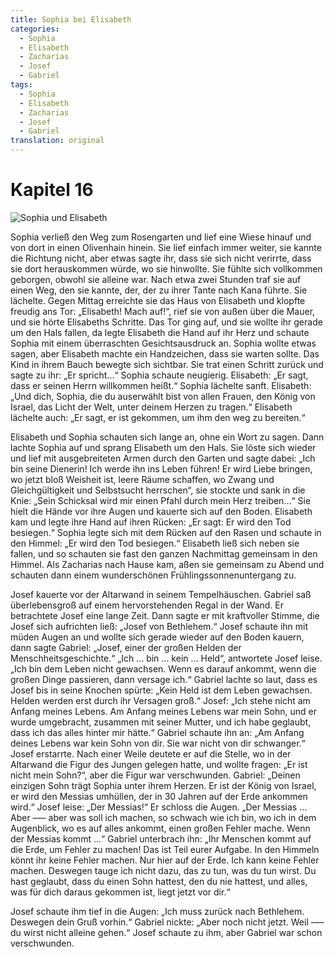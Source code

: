 ```yaml
---
title: Sophia bei Elisabeth
categories:
  - Sophia
  - Elisabeth
  - Zacharias
  - Josef
  - Gabriel
tags:
  - Sophia
  - Elisabeth
  - Zacharias
  - Josef
  - Gabriel
translation: original
---
```


# Kapitel 16

![Sophia und Elisabeth](media/illustrations/chapter16.jpg)

Sophia verließ den Weg zum Rosengarten und lief eine Wiese hinauf und von dort in einen Olivenhain hinein.
Sie lief einfach immer weiter, sie kannte die Richtung nicht, aber etwas sagte ihr, dass sie sich nicht verirrte, dass sie dort herauskommen würde, wo sie hinwollte.
Sie fühlte sich vollkommen geborgen, obwohl sie alleine war.
Nach etwa zwei Stunden traf sie auf einen Weg, den sie kannte, der, der zu ihrer Tante nach Kana führte.
Sie lächelte.
Gegen Mittag erreichte sie das Haus von Elisabeth und klopfte freudig ans Tor: „Elisabeth! Mach auf!“, rief sie von außen über die Mauer, und sie hörte Elisabeths Schritte.
Das Tor ging auf, und sie wollte ihr gerade um den Hals fallen, da legte Elisabeth die Hand auf ihr Herz und schaute Sophia mit einem überraschten Gesichtsausdruck an.
Sophia wollte etwas sagen, aber Elisabeth machte ein Handzeichen, dass sie warten sollte.
Das Kind in ihrem Bauch bewegte sich sichtbar.
Sie trat einen Schritt zurück und sagte zu ihr: „Er spricht...“
Sophia schaute neugierig.
Elisabeth: „Er sagt, dass er seinen Herrn willkommen heißt.“
Sophia lächelte sanft.
Elisabeth: „Und dich, Sophia, die du auserwählt bist von allen Frauen, den König von Israel, das Licht der Welt, unter deinem Herzen zu tragen.“
Elisabeth lächelte auch: „Er sagt, er ist gekommen, um ihm den weg zu bereiten.“

Elisabeth und Sophia schauten sich lange an, ohne ein Wort zu sagen.
Dann lachte Sophia auf und sprang Elisabeth um den Hals.
Sie löste sich wieder und lief mit ausgebreiteten Armen durch den Garten und sagte dabei: „Ich bin seine Dienerin!
Ich werde ihn ins Leben führen!
Er wird Liebe bringen, wo jetzt bloß Weisheit ist, leere Räume schaffen, wo Zwang und Gleichgültigkeit und Selbstsucht herrschen“, sie stockte und sank in die Knie: „Sein Schicksal wird mir einen Pfahl durch mein Herz treiben...“
Sie hielt die Hände vor ihre Augen und kauerte sich auf den Boden.
Elisabeth kam und legte ihre Hand auf ihren Rücken: „Er sagt: Er wird den Tod besiegen.“
Sophia legte sich mit dem Rücken auf den Rasen und schaute in den Himmel: „Er wird den Tod besiegen.“
Elisabeth ließ sich neben sie fallen, und so schauten sie fast den ganzen Nachmittag gemeinsam in den Himmel.
Als Zacharias nach Hause kam, aßen sie gemeinsam zu Abend und schauten dann einem wunderschönen Frühlingssonnenuntergang zu.

Josef kauerte vor der Altarwand in seinem Tempelhäuschen.
Gabriel saß überlebensgroß auf einem hervorstehenden Regal in der Wand.
Er betrachtete Josef eine lange Zeit.
Dann sagte er mit kraftvoller Stimme, die Josef sich aufrichten ließ: „Josef von Bethlehem.“
Josef schaute ihn mit müden Augen an und wollte sich gerade wieder auf den Boden kauern, dann sagte Gabriel: „Josef, einer der großen Helden der Menschheitsgeschichte.“
„Ich ... bin ... kein ... Held“, antwortete Josef leise.
„Ich bin dem Leben nicht gewachsen.
Wenn es darauf ankommt, wenn die großen Dinge passieren, dann versage ich.“
Gabriel lachte so laut, dass es Josef bis in seine Knochen spürte: „Kein Held ist dem Leben gewachsen.
Helden werden erst durch ihr Versagen groß.“
Josef: „Ich stehe nicht am Anfang meines Lebens.
Am Anfang meines Lebens war mein Sohn, und er wurde umgebracht, zusammen mit seiner Mutter, und ich habe geglaubt, dass ich das alles hinter mir hätte.“
Gabriel schaute ihn an: „Am Anfang deines Lebens war kein Sohn von dir.
Sie war nicht von dir schwanger.“
Josef erstarrte.
Nach einer Weile deutete er auf die Stelle, wo in der Altarwand die Figur des Jungen gelegen hatte, und wollte fragen: „Er ist nicht mein Sohn?“, aber die Figur war verschwunden.
Gabriel: „Deinen einzigen Sohn trägt Sophia unter ihrem Herzen.
Er ist der König von Israel, er wird den Messias umhüllen, der in 30 Jahren auf der Erde ankommen wird.“
Josef leise: „Der Messias!“
Er schloss die Augen.
„Der Messias ... Aber ––– aber was soll ich machen, so schwach wie ich bin, wo ich in dem Augenblick, wo es auf alles ankommt, einen großen Fehler mache.
Wenn der Messias kommt ...“
Gabriel unterbrach ihn: „Ihr Menschen kommt auf die Erde, um Fehler zu machen!
Das ist Teil eurer Aufgabe.
In den Himmeln könnt ihr keine Fehler machen.
Nur hier auf der Erde.
Ich kann keine Fehler machen.
Deswegen tauge ich nicht dazu, das zu tun, was du tun wirst.
Du hast geglaubt, dass du einen Sohn hattest, den du nie hattest, und alles, was für dich daraus gekommen ist, liegt jetzt vor dir.“

Josef schaute ihm tief in die Augen: „Ich muss zurück nach Bethlehem.
Deswegen dein Gruß vorhin.“
Gabriel nickte: „Aber noch nicht jetzt.
Weil ––– du wirst nicht alleine gehen.“
Josef schaute zu ihm, aber Gabriel war schon verschwunden.

